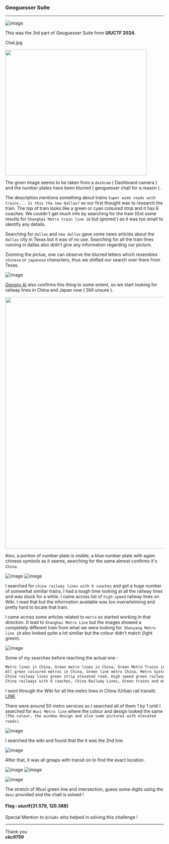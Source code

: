 ### Geoguesser Suite

---

![image](https://github.com/ckc9759/CTF_writeups/assets/95117634/4b1680e8-b650-43d7-ba40-6a9aaea3176f)

This was the 3rd part of Geoguesser Suite from **UIUCTF 2024**.

Chal.jpg

<img src="https://github.com/ckc9759/CTF_writeups/assets/95117634/d7ceec53-f930-41cd-8fbd-79097d685b13" width="450" height="400">

The given image seems to be taken from a `dashcam` ( Dashboard camera ) and the number plates have been blurred ( geoguesser chall for a reason ).

The description mentions something about trains `Super wide roads with trains... Is this the new Dallas?` so our first thought was to research the train. The top of train looks like a green or cyan coloured strip and it has 6 coaches. We couldn't get much info by searching for the train (Got some results for `Shanghai Metro train line 16` but ignored ) as it was too small to identify any details.

Searching for `dallas` and `new dallas` gave some news articles about the `dallas` city in Texas but it was of no use. Searching for all the train lines running in dallas also didn't give any information regarding our picture.

Zooming the pictue, one can observe the blurred letters which resembles `chinese` or `japanese` characters, thus we shifted our search over there from Texas.

![image](https://github.com/ckc9759/CTF_writeups/assets/95117634/33734b78-d42b-4a70-b3eb-7e03d1702710)

[Geospy Ai](https://geospy.web.app/) also confirms this thing to some extent, so we start looking for railway lines in China and Japan now ( Still unsure ).

<img src="https://github.com/ckc9759/CTF_writeups/assets/95117634/8cd15c47-cf29-499a-b97b-8ea0d0e130e8" width="850" height="800">

Also, a portion of number plate is visible, a blue number plate with again chinese symbols as it seems, searching for the same almost confirms it's `China`.

![image](https://github.com/ckc9759/CTF_writeups/assets/95117634/58e619f1-5bf5-484b-9162-8fd90d377386)
![image](https://github.com/ckc9759/CTF_writeups/assets/95117634/a58f8bf9-0aa2-434a-8874-15a677283dcd)

I searched for `china railway lines with 6 coaches` and got a huge number of somewhat similiar trains. I had a tough time looking at all the railway lines and was stuck for a while.
I came across list of `high-speed` railway lines on Wiki. I read that but the information available was too overwhelming and pretty hard to locate that train. 

I came across some articles related to `metro` so started working in that direction. It lead to `Shanghai Metro Line` but the images showed a completely different train from what we were looking for. `Shenyang Metro line 10` also looked quite a lot similiar but the colour didn't match (light green).

![image](https://github.com/ckc9759/CTF_writeups/assets/95117634/a3c3f20f-fd28-4fc5-a039-468874614c97)

Some of my searches before reaching the actual one :

```txt
Metro lines in China, Green metro lines in China, Green Metro Trains in China,
All green coloured metros in China, Green line metro China, Metro System China,
China railway lines green strip elevated road, High speed green railways China,
China railways with 6 coaches, China Railway Lines, Green trains and many more..
```

I went through the Wiki for all the metro lines in China (Urban rail transit). [LINK](https://en.wikipedia.org/wiki/Urban_rail_transit_in_China)

There were around 50 metro services so I searched all of them 1 by 1 until I searched for `Wuxi Metro line` where the colour and design looked the same `(The colour, the window design and also some pictures with elevated roads)`.

![image](https://github.com/ckc9759/CTF_writeups/assets/95117634/26b09603-39b3-4e51-8575-524badacf7f6)

I searched the wiki and found that the it was the 2nd line.

![image](https://github.com/ckc9759/CTF_writeups/assets/95117634/d760c087-21ce-4734-ba3e-67bf1d650782)

After that, it was all gmaps with transit on to find the exact location.

![image](https://github.com/ckc9759/CTF_writeups/assets/95117634/1cd2e91b-4c69-4d47-9ca9-05032a6cb5ed)
![image](https://github.com/ckc9759/CTF_writeups/assets/95117634/ad1942e5-9ae4-4cb4-a6dc-6c602dcceb78)

![image](https://github.com/ckc9759/CTF_writeups/assets/95117634/f74255e5-b107-405b-884e-98d3c3cf85b9)

The stretch of Wuxi green line and intersection, guess some digits using the `desc` provided and the chall is solved !

#### Flag : uiuctf{31.579, 120.388} 

Special Mention to `@cha0s` who helped in solving this challenge !

---

Thank you  
***ckc9759***
